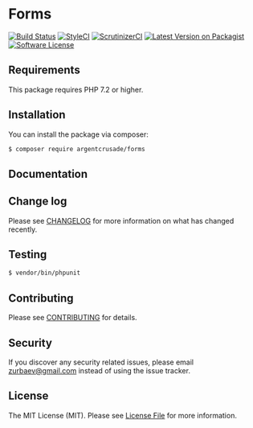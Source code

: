 # Forms

[![Build Status][ico-travis]][link-travis]
[![StyleCI][ico-styleci]][link-styleci]
[![ScrutinizerCI][ico-scrutinizer]][link-scrutinizer]
[![Latest Version on Packagist][ico-version]][link-packagist]
[![Software License][ico-license]](LICENSE.md)

## Requirements
This package requires PHP 7.2 or higher.

## Installation

You can install the package via composer:

``` bash
$ composer require argentcrusade/forms
```

## Documentation

## Change log

Please see [CHANGELOG](CHANGELOG.md) for more information on what has changed recently.

## Testing

``` bash
$ vendor/bin/phpunit
```

## Contributing

Please see [CONTRIBUTING](CONTRIBUTING.md) for details.

## Security

If you discover any security related issues, please email zurbaev@gmail.com instead of using the issue tracker.

## License

The MIT License (MIT). Please see [License File](LICENSE.md) for more information.

[ico-version]: https://poser.pugx.org/argentcrusade/forms/version?format=flat
[ico-license]: https://poser.pugx.org/argentcrusade/forms/license?format=flat
[ico-travis]: https://api.travis-ci.org/argentcrusade/forms.svg?branch=master
[ico-styleci]: https://styleci.io/repos/169732398/shield?branch=master&style=flat
[ico-scrutinizer]: https://scrutinizer-ci.com/g/argentcrusade/forms/badges/quality-score.png?b=master

[link-packagist]: https://packagist.org/packages/argentcrusade/forms
[link-travis]: https://travis-ci.org/argentcrusade/forms
[link-styleci]: https://styleci.io/repos/169732398
[link-scrutinizer]: https://scrutinizer-ci.com/g/argentcrusade/forms/
[link-author]: https://github.com/tzurbaev

